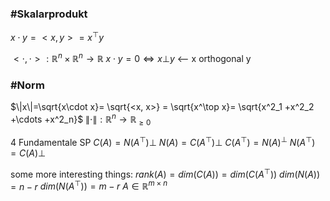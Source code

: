

### #Skalarprodukt 
$x\cdot y = <x, y> = x^\top y$

$<\cdot , \cdot>: \mathbb{R}^n\times \mathbb{R}^n\rightarrow \mathbb{R}$
$x\cdot y = 0 \Leftrightarrow x \bot y$ <–– x orthogonal y

### #Norm 
$\|x\|=\sqrt{x\cdot x}= \sqrt{<x, x>} = \sqrt{x^\top x}= \sqrt{x^2_1 +x^2_2 +\cdots +x^2_n}$
$\|\cdot\|: \mathbb{R}^n\rightarrow \mathbb{R}_{\geq 0}$


4 Fundamentale SP
$C(A)=N(A^\top)\bot$
$N(A)=C(A^\top)\bot$
$C(A^\top)=N(A)^\bot$
$N(A^\top)=C(A)\bot$

some more interesting things:
$rank(A)=dim(C(A))=dim(C(A^\top))$
$dim(N(A))=n-r$
$dim(N(A^\top))=m-r$
$A\in\mathbb{R}^{m\times n}$

